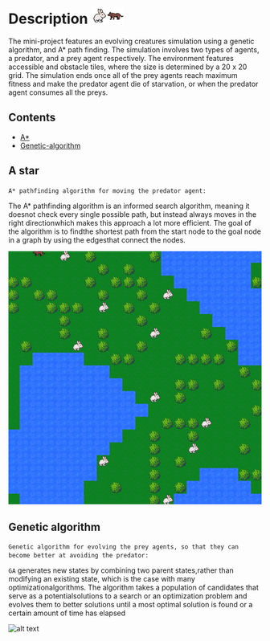 # Description ![alt text](https://github.com/ArijusGrotuzas/AI_Evolving_Creatures/blob/main/Bunny/Bunny3.png?raw=true)![alt text](https://github.com/ArijusGrotuzas/AI_Evolving_Creatures/blob/main/Wolf/Wolf.png?raw=true)

The mini-project features an evolving creatures simulation using a genetic algorithm, and A* path finding. The simulation involves two types of agents, a predator, and a prey agent respectively. The environment features accessible and obstacle tiles, where the size is determined by a 20 x 20 grid. The simulation ends once all of the prey agents reach maximum fitness and make the predator agent die of starvation, or when the predator agent consumes all the preys.

## Contents
- [A*](#A-star)
- [Genetic-algorithm](#Genetic-algorithm)

## A star

`A* pathfinding algorithm for moving the predator agent:`

The A* pathfinding algorithm is an informed search algorithm, meaning it doesnot check every single possible path, but instead always moves in the right directionwhich makes this approach a lot more efficient. The goal of the algorithm is to findthe shortest path from the start node to the goal node in a graph by using the edgesthat connect the nodes.

![alt text](https://github.com/ArijusGrotuzas/AI_Evolving_Creatures/blob/main/Examples/AI%20example.gif?raw=true)

## Genetic algorithm

`Genetic algorithm for evolving the prey agents, so that they can become better at avoiding the predator:`

`GA` generates new states by combining two parent states,rather than modifying an existing state, which is the case with many optimizationalgorithms. The algorithm takes a population of candidates that serve as a potentialsolutions to a search or an optimization problem and evolves them to better solutions until a most optimal solution is found or a certain amount of time has elapsed

![alt text](https://github.com/ArijusGrotuzas/AI_Evolving_Creatures/blob/main/Examples/AI%20example4.gif?raw=true)
